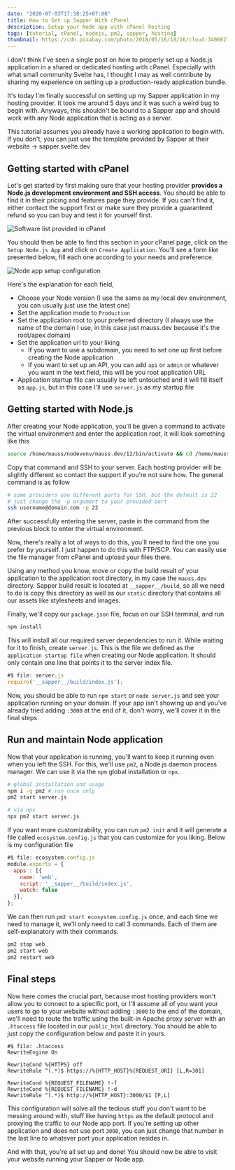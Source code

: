 ```yaml
---
date: "2020-07-03T17:38:25+07:00"
title: How to Set up Sapper With cPanel
description: Setup your Node app with cPanel hosting
tags: [tutorial, cPanel, nodejs, pm2, sapper, hosting]
thumbnail: https://cdn.pixabay.com/photo/2018/05/16/18/16/cloud-3406627_960_720.jpg
---
```


I don't think I've seen a single post on how to properly set up a Node.js application in a shared or dedicated hosting with cPanel. Especially with what small community Svelte has, I thought I may as well contribute by sharing my experience on setting up a production-ready application bundle.

It's today I'm finally successful on setting up my Sapper application in my hosting provider. It took me around 5 days and it was such a weird bug to begin with. Anyways, this shouldn't be bound to a Sapper app and should work with any Node application that is acting as a server.

<section class="info-box note">
    <p>This tutorial assumes you already have a working application to begin with. If you don't, you can just use the template provided by Sapper at their website -> sapper.svelte.dev</p>
</section>

## Getting started with cPanel

Let's get started by first making sure that your hosting provider **provides a Node.js development environment and SSH access**. You should be able to find it in their pricing and features page they provide. If you can't find it, either contact the support first or make sure they provide a guaranteed refund so you can buy and test it for yourself first.

![Software list provided in cPanel](./cpanel-software.png)

You should then be able to find this section in your cPanel page, click on the `Setup Node.js App` and click on `Create Application`. You'll see a form like presented below, fill each one according to your needs and preference.

![Node app setup configuration](./cpanel-node-setup.png)

Here's the explanation for each field,

- Choose your Node version (I use the same as my local dev environment, you can usually just use the latest one)
- Set the application mode to `Production`
- Set the application root to your preferred directory (I always use the name of the domain I use, in this case just mauss.dev because it's the root/apex domain)
- Set the application url to your liking
  - If you want to use a subdomain, you need to set one up first before creating the Node application
  - If you want to set up an API, you can add `api` or `admin` or whatever you want in the text field, this will be you root application URL
- Application startup file can usually be left untouched and it will fill itself as `app.js`, but in this case I'll use `server.js` as my startup file

## Getting started with Node.js

After creating your Node application, you'll be given a command to activate the virtual environment and enter the application root, it will look something like this

```bash
source /home/mauss/nodevenv/mauss.dev/12/bin/activate && cd /home/mauss/mauss.dev
```

Copy that command and SSH to your server. Each hosting provider will be slightly different so contact the support if you're not sure how. The general command is as follow

```bash
# some providers use different ports for SSH, but the default is 22
# just change the -p argument to your provided port
ssh username@domain.com -p 22
```

After successfully entering the server, paste in the command from the previous block to enter the virtual environment.

Now, there's really a lot of ways to do this, you'll need to find the one you prefer by yourself. I just happen to do this with FTP/SCP. You can easily use the file manager from cPanel and upload your files there.

Using any method you know, move or copy the build result of your application to the application root directory, in my case the `mauss.dev` directory. Sapper build result is located at `__sapper__/build`, so all we need to do is copy this directory as well as our `static` directory that contains all our assets like stylesheets and images.

Finally, we'll copy our `package.json` file, focus on our SSH terminal, and run

```bash
npm install
```

This will install all our required server dependencies to run it. While waiting for it to finish, create `server.js`. This is the file we defined as the `application startup file` when creating our Node application. It should only contain one line that points it to the server index file.

```javascript
#$ file: server.js
require('__sapper__/build/index.js');
```

Now, you should be able to run `npm start` or `node server.js` and see your application running on your domain. If your app isn't showing up and you've already tried adding `:3000` at the end of it, don't worry, we'll cover it in the final steps.

## Run and maintain Node application

Now that your application is running, you'll want to keep it running even when you left the SSH. For this, we'll use `pm2`, a Node.js daemon process manager. We can use it via the `npm` global installation or `npx`.

```bash
# global installation and usage
npm i -g pm2 # run once only
pm2 start server.js

# via npx
npx pm2 start server.js
```

If you want more customizability, you can run `pm2 init` and it will generate a file called `ecosystem.config.js` that you can customize for you liking. Below is my configuration file

```javascript
#$ file: ecosystem.config.js
module.exports = {
  apps : [{
    name: 'web',
    script: '__sapper__/build/index.js',
    watch: false
  }],
};
```

We can then run `pm2 start ecosystem.config.js` once, and each time we need to manage it, we'll only need to call 3 commands. Each of them are self-explanatory with their commands.

```bash
pm2 stop web
pm2 start web
pm2 restart web
```

## Final steps

Now here comes the crucial part, because most hosting providers won't allow you to connect to a specific port, or I'll assume all of you want your users to go to your website without adding `:3000` to the end of the domain, we'll need to route the traffic using the built-in Apache proxy server with an `.htaccess` file located in our `public_html` directory. You should be able to just copy the configuration below and paste it in yours.

```properties
#$ file: .htaccess
RewriteEngine On

RewriteCond %{HTTPS} off
RewriteRule ^(.*)$ https://%{HTTP_HOST}%{REQUEST_URI} [L,R=301]

RewriteCond %{REQUEST_FILENAME} !-f
RewriteCond %{REQUEST_FILENAME} !-d
RewriteRule ^(.*)$ http://%{HTTP_HOST}:3000/$1 [P,L]
```

This configuration will solve all the tedious stuff you don't want to be messing around with, stuff like having `https` as the default protocol and proxying the traffic to our Node app port. If you're setting up other application and does not use port `3000`, you can just change that number in the last line to whatever port your application resides in.

And with that, you're all set up and done! You should now be able to visit your website running your Sapper or Node app.
